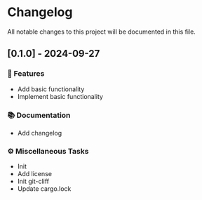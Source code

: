 # Changelog

All notable changes to this project will be documented in this file.

## [0.1.0] - 2024-09-27

### 🚀 Features

- Add basic functionality
- Implement basic functionality

### 📚 Documentation

- Add changelog

### ⚙️ Miscellaneous Tasks

- Init
- Add license
- Init git-cliff
- Update cargo.lock

<!-- generated by git-cliff -->
